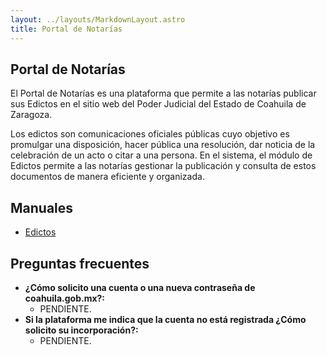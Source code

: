 ```yaml
---
layout: ../layouts/MarkdownLayout.astro
title: Portal de Notarías
---
```


## Portal de Notarías

El Portal de Notarías es una plataforma que permite a las notarías publicar sus Edictos en el sitio web del Poder Judicial del Estado de Coahuila de Zaragoza.

Los edictos son comunicaciones oficiales públicas cuyo objetivo es promulgar una disposición, hacer pública una resolución, dar noticia de la celebración de un acto o citar a una persona. En el sistema, el módulo de Edictos permite a las notarías gestionar la publicación y consulta de estos documentos de manera eficiente y organizada.

## Manuales

- [Edictos](/portal_notarias/edictos)

## Preguntas frecuentes

- **¿Cómo solicito una cuenta o una nueva contraseña de coahuila.gob.mx?:**
    - PENDIENTE.
- **Si la plataforma me indica que la cuenta no está registrada ¿Cómo solicito su incorporación?:**
    - PENDIENTE.
